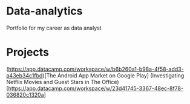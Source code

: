 # Data-analytics
Portfolio for my career as data analyst

# Projects

(https://app.datacamp.com/workspace/w/b6b260a1-b98a-4f58-add3-a43eb34c1fbd)[The Android App Market on Google Play]
(Investigating Netflix Movies and Guest Stars in The Office)[https://app.datacamp.com/workspace/w/23d41745-3367-48ec-8f78-036820c1320a]



